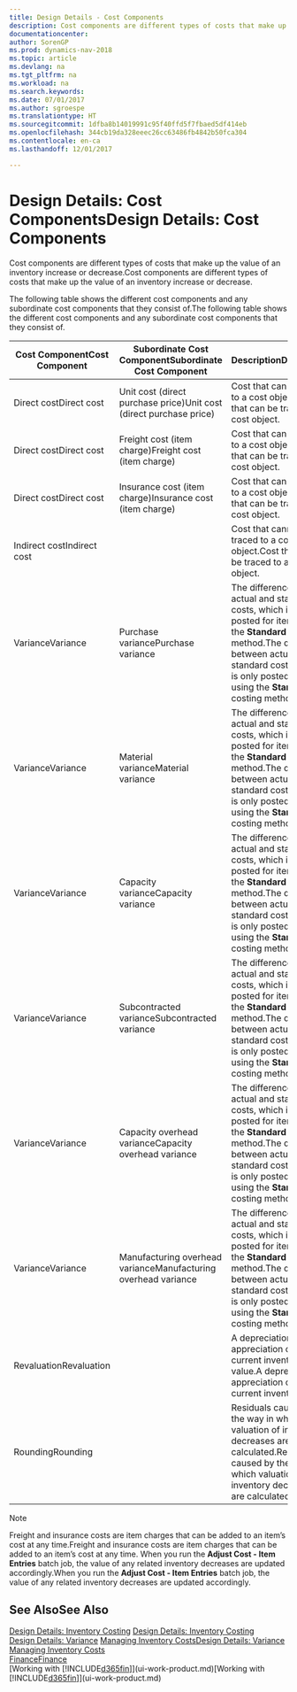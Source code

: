 ```yaml
---
title: Design Details - Cost Components
description: Cost components are different types of costs that make up the value of an inventory increase or decrease.
documentationcenter: 
author: SorenGP
ms.prod: dynamics-nav-2018
ms.topic: article
ms.devlang: na
ms.tgt_pltfrm: na
ms.workload: na
ms.search.keywords: 
ms.date: 07/01/2017
ms.author: sgroespe
ms.translationtype: HT
ms.sourcegitcommit: 1dfba8b14019991c95f40ffd5f7fbaed5df414eb
ms.openlocfilehash: 344cb19da328eeec26cc63486fb4842b50fca304
ms.contentlocale: en-ca
ms.lasthandoff: 12/01/2017

---
```

# <a name="design-details-cost-components"></a><span data-ttu-id="bcadc-103">Design Details: Cost Components</span><span class="sxs-lookup"><span data-stu-id="bcadc-103">Design Details: Cost Components</span></span>
<span data-ttu-id="bcadc-104">Cost components are different types of costs that make up the value of an inventory increase or decrease.</span><span class="sxs-lookup"><span data-stu-id="bcadc-104">Cost components are different types of costs that make up the value of an inventory increase or decrease.</span></span>  

 <span data-ttu-id="bcadc-105">The following table shows the different cost components and any subordinate cost components that they consist of.</span><span class="sxs-lookup"><span data-stu-id="bcadc-105">The following table shows the different cost components and any subordinate cost components that they consist of.</span></span>  

|<span data-ttu-id="bcadc-106">Cost Component</span><span class="sxs-lookup"><span data-stu-id="bcadc-106">Cost Component</span></span>|<span data-ttu-id="bcadc-107">Subordinate Cost Component</span><span class="sxs-lookup"><span data-stu-id="bcadc-107">Subordinate Cost Component</span></span>|<span data-ttu-id="bcadc-108">Description</span><span class="sxs-lookup"><span data-stu-id="bcadc-108">Description</span></span>|  
|--------------------|--------------------------------|---------------------------------------|  
|<span data-ttu-id="bcadc-109">Direct cost</span><span class="sxs-lookup"><span data-stu-id="bcadc-109">Direct cost</span></span>|<span data-ttu-id="bcadc-110">Unit cost (direct purchase price)</span><span class="sxs-lookup"><span data-stu-id="bcadc-110">Unit cost (direct purchase price)</span></span>|<span data-ttu-id="bcadc-111">Cost that can be traced to a cost object.</span><span class="sxs-lookup"><span data-stu-id="bcadc-111">Cost that can be traced to a cost object.</span></span>|  
|<span data-ttu-id="bcadc-112">Direct cost</span><span class="sxs-lookup"><span data-stu-id="bcadc-112">Direct cost</span></span>|<span data-ttu-id="bcadc-113">Freight cost (item charge)</span><span class="sxs-lookup"><span data-stu-id="bcadc-113">Freight cost (item charge)</span></span>|<span data-ttu-id="bcadc-114">Cost that can be traced to a cost object.</span><span class="sxs-lookup"><span data-stu-id="bcadc-114">Cost that can be traced to a cost object.</span></span>|  
|<span data-ttu-id="bcadc-115">Direct cost</span><span class="sxs-lookup"><span data-stu-id="bcadc-115">Direct cost</span></span>|<span data-ttu-id="bcadc-116">Insurance cost (item charge)</span><span class="sxs-lookup"><span data-stu-id="bcadc-116">Insurance cost (item charge)</span></span>|<span data-ttu-id="bcadc-117">Cost that can be traced to a cost object.</span><span class="sxs-lookup"><span data-stu-id="bcadc-117">Cost that can be traced to a cost object.</span></span>|  
|<span data-ttu-id="bcadc-118">Indirect cost</span><span class="sxs-lookup"><span data-stu-id="bcadc-118">Indirect cost</span></span>||<span data-ttu-id="bcadc-119">Cost that cannot be traced to a cost object.</span><span class="sxs-lookup"><span data-stu-id="bcadc-119">Cost that cannot be traced to a cost object.</span></span>|  
|<span data-ttu-id="bcadc-120">Variance</span><span class="sxs-lookup"><span data-stu-id="bcadc-120">Variance</span></span>|<span data-ttu-id="bcadc-121">Purchase variance</span><span class="sxs-lookup"><span data-stu-id="bcadc-121">Purchase variance</span></span>|<span data-ttu-id="bcadc-122">The difference between actual and standard costs, which is only posted for items using the **Standard** costing method.</span><span class="sxs-lookup"><span data-stu-id="bcadc-122">The difference between actual and standard costs, which is only posted for items using the **Standard** costing method.</span></span>|  
|<span data-ttu-id="bcadc-123">Variance</span><span class="sxs-lookup"><span data-stu-id="bcadc-123">Variance</span></span>|<span data-ttu-id="bcadc-124">Material variance</span><span class="sxs-lookup"><span data-stu-id="bcadc-124">Material variance</span></span>|<span data-ttu-id="bcadc-125">The difference between actual and standard costs, which is only posted for items using the **Standard** costing method.</span><span class="sxs-lookup"><span data-stu-id="bcadc-125">The difference between actual and standard costs, which is only posted for items using the **Standard** costing method.</span></span>|  
|<span data-ttu-id="bcadc-126">Variance</span><span class="sxs-lookup"><span data-stu-id="bcadc-126">Variance</span></span>|<span data-ttu-id="bcadc-127">Capacity variance</span><span class="sxs-lookup"><span data-stu-id="bcadc-127">Capacity variance</span></span>|<span data-ttu-id="bcadc-128">The difference between actual and standard costs, which is only posted for items using the **Standard** costing method.</span><span class="sxs-lookup"><span data-stu-id="bcadc-128">The difference between actual and standard costs, which is only posted for items using the **Standard** costing method.</span></span>|  
|<span data-ttu-id="bcadc-129">Variance</span><span class="sxs-lookup"><span data-stu-id="bcadc-129">Variance</span></span>|<span data-ttu-id="bcadc-130">Subcontracted variance</span><span class="sxs-lookup"><span data-stu-id="bcadc-130">Subcontracted variance</span></span>|<span data-ttu-id="bcadc-131">The difference between actual and standard costs, which is only posted for items using the **Standard** costing method.</span><span class="sxs-lookup"><span data-stu-id="bcadc-131">The difference between actual and standard costs, which is only posted for items using the **Standard** costing method.</span></span>|  
|<span data-ttu-id="bcadc-132">Variance</span><span class="sxs-lookup"><span data-stu-id="bcadc-132">Variance</span></span>|<span data-ttu-id="bcadc-133">Capacity overhead variance</span><span class="sxs-lookup"><span data-stu-id="bcadc-133">Capacity overhead variance</span></span>|<span data-ttu-id="bcadc-134">The difference between actual and standard costs, which is only posted for items using the **Standard** costing method.</span><span class="sxs-lookup"><span data-stu-id="bcadc-134">The difference between actual and standard costs, which is only posted for items using the **Standard** costing method.</span></span>|  
|<span data-ttu-id="bcadc-135">Variance</span><span class="sxs-lookup"><span data-stu-id="bcadc-135">Variance</span></span>|<span data-ttu-id="bcadc-136">Manufacturing overhead variance</span><span class="sxs-lookup"><span data-stu-id="bcadc-136">Manufacturing overhead variance</span></span>|<span data-ttu-id="bcadc-137">The difference between actual and standard costs, which is only posted for items using the **Standard** costing method.</span><span class="sxs-lookup"><span data-stu-id="bcadc-137">The difference between actual and standard costs, which is only posted for items using the **Standard** costing method.</span></span>|  
|<span data-ttu-id="bcadc-138">Revaluation</span><span class="sxs-lookup"><span data-stu-id="bcadc-138">Revaluation</span></span>||<span data-ttu-id="bcadc-139">A depreciation or appreciation of the current inventory value.</span><span class="sxs-lookup"><span data-stu-id="bcadc-139">A depreciation or appreciation of the current inventory value.</span></span>|  
|<span data-ttu-id="bcadc-140">Rounding</span><span class="sxs-lookup"><span data-stu-id="bcadc-140">Rounding</span></span>||<span data-ttu-id="bcadc-141">Residuals caused by the way in which valuation of inventory decreases are calculated.</span><span class="sxs-lookup"><span data-stu-id="bcadc-141">Residuals caused by the way in which valuation of inventory decreases are calculated.</span></span>|  

> [!NOTE]  
>  <span data-ttu-id="bcadc-142">Freight and insurance costs are item charges that can be added to an item’s cost at any time.</span><span class="sxs-lookup"><span data-stu-id="bcadc-142">Freight and insurance costs are item charges that can be added to an item’s cost at any time.</span></span> <span data-ttu-id="bcadc-143">When you run the **Adjust Cost - Item Entries** batch job, the value of any related inventory decreases are updated accordingly.</span><span class="sxs-lookup"><span data-stu-id="bcadc-143">When you run the **Adjust Cost - Item Entries** batch job, the value of any related inventory decreases are updated accordingly.</span></span>  

## <a name="see-also"></a><span data-ttu-id="bcadc-144">See Also</span><span class="sxs-lookup"><span data-stu-id="bcadc-144">See Also</span></span>  
 <span data-ttu-id="bcadc-145">[Design Details: Inventory Costing](design-details-inventory-costing.md) </span><span class="sxs-lookup"><span data-stu-id="bcadc-145">[Design Details: Inventory Costing](design-details-inventory-costing.md) </span></span>  
 <span data-ttu-id="bcadc-146">[Design Details: Variance](design-details-variance.md) [Managing Inventory Costs](finance-manage-inventory-costs.md)</span><span class="sxs-lookup"><span data-stu-id="bcadc-146">[Design Details: Variance](design-details-variance.md) [Managing Inventory Costs](finance-manage-inventory-costs.md)</span></span>  
 [<span data-ttu-id="bcadc-147">Finance</span><span class="sxs-lookup"><span data-stu-id="bcadc-147">Finance</span></span>](finance.md)  
 <span data-ttu-id="bcadc-148">[Working with [!INCLUDE[d365fin](includes/d365fin_md.md)]](ui-work-product.md)</span><span class="sxs-lookup"><span data-stu-id="bcadc-148">[Working with [!INCLUDE[d365fin](includes/d365fin_md.md)]](ui-work-product.md)</span></span>  


